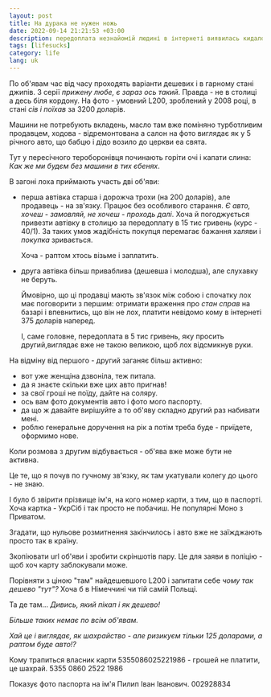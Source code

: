 ```yaml
---
layout: post
title: На дурака не нужен ножь
date: 2022-09-14 21:21:53 +03:00
description: передоплата незнайомій людині в інтернеті виявилась кидаловом на карту  5355086025221986 5355 0860 2522 1986
tags: [lifesucks]
category: life
lang: uk
---
```


По об'явам час від часу проходять варіанти дешевих і в гарному стані  джипів. 
З серії _прижену любе, є зараз оcь такий_.
Правда - не в столиці а десь біля кордону.
На фото - умовний L200, зроблений у 2008 році, в стані _сів і поїхав_ за 3200 доларів.

Машини не потребують вкладень, масло там вже поміняно турботливим продавцем, ходова - відремонтована а салон на фото виглядає як у 5 річного авто, що бабцю і дідо возило до церкви еа свята.

Тут у пересічного тероборонівця починають горіти очі і капати слина:
_Как же ми будєм без машини в тих єбенях_.

В загоні лоха приймають участь дві об'яви:

- перша автівка старша і дорожча трохи (на 200 доларів), але продавець - на зв'язку.
  Працює без особливого старання.
  _Є авто, хочеш - замовляй, не хочеш - проходь далі_.
  Хоча й погоджується привезти автівку в столицю за передоплату в 15 тис гривень (курс - 40/1). 
  За таких умов жадібність покупця перемагає бажання халяви і _покупка_ зривається.
  
  Хоча  - раптом хтось візьме і заплатить.

- друга автівка більш приваблива (дешевша і молодша), але слухавку не беруть.

  Ймовірно, що ці продавці мають зв'язок між собою і спочатку лох має поговорити з першим: 
  отримати враження про _стан справ_ на базарі і впевнитись, що він не лох, платити невідомо кому в інтернеті 375 доларів наперед.

  І, саме головне, передоплата в 5 тис гривень, яку просить другий,виглядає вже не такою великою, щоб лох відсмикнув руки.
  
На відміну від першого - другий заганяє більш активно:
  - вот уже женщіна дзвоніла, теж питала.
  - да я знаєте скільки вже цих авто пригнав!
  - за свої гроші не поїду, дайте на соляру.
  - ось вам фото документів авто і фото мого паспорту.
  - да що ж давайте вирішуйте а то об'яву складно другий раз набивати мені.
- роблю генеральне доручення на рік а потім треба буде - приїдете, оформимо нове.

Коли розмова з другим  відбувається - об'ява вже може бути не активна.

Це те, що я почув по гучному зв'язку, як там укатували колегу до цього - не знаю.

І було б звірити прізвище ім'я, на кого номер карти, з тим, що в паспорті.
Хоча картка - УкрСіб і так просто не побачиш. 
Не популярні Моно з Приватом.

Згадати, що нульове розмитнення закінчилось і авто вже не заїжджають просто так в країну.

Зкопіювати url об'яви і зробити скріншотів пару.
Це для заяви в поліцію - щоб хоч карту заблокували може.

Порівняти з ціною "там" найдешевшого L200 і запитати себе _чому так дешево "тут"?_
Хоча б в Німеччині чи тій самій Польщі.

Та де там...
_Дивись, який пікап і як дешево!_ 

_Більше таких немає по всім об'явам._

_Хай це і виглядає, як шахрайство - але ризикуєм тільки 125 доларами, а раптом буде авто!?_

Кому трапиться власник карти 5355086025221986 - грошей не платити, це шахрай.
5355 0860 2522 1986

Показує фото паспорта на ім'я Пилип Іван Іванович.
002928834
